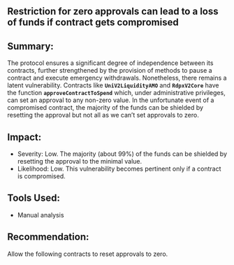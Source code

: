 ## Restriction for zero approvals can lead to a loss of funds if contract gets compromised

## **Summary:**

The protocol ensures a significant degree of independence between its contracts, further strengthened by the provision of methods to pause a contract and execute emergency withdrawals. Nonetheless, there remains a latent vulnerability. Contracts like **`UniV2LiquidityAMO`** and **`RdpxV2Core`** have the function **`approveContractToSpend`** which, under administrative privileges, can set an approval to any non-zero value. In the unfortunate event of a compromised contract, the majority of the funds can be shielded by resetting the approval but not all as we can’t set approvals to zero.

## **Impact:**

- Severity: Low.  The majority (about 99%) of the funds can be shielded by resetting the approval to the minimal value.
- Likelihood: Low. This vulnerability becomes pertinent only if a contract is compromised.

## **Tools Used:**

- Manual analysis

## **Recommendation:**

Allow the following contracts to reset approvals to zero.